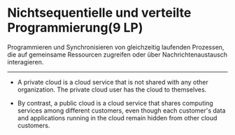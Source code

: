 #  Nichtsequentielle und verteilte Programmierung(9 LP)
Programmieren und Synchronisieren von gleichzeitig laufenden Prozessen, die auf gemeinsame Ressourcen zugreifen oder über Nachrichtenaustausch interagieren.

---

- A private cloud is a cloud service that is not shared with any other organization. The private cloud user has the cloud to themselves.

- By contrast, a public cloud is a cloud service that shares computing services among different customers, even though each customer's data and applications running in the cloud remain hidden from other cloud customers.
